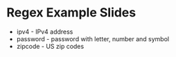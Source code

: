 # Regex Example Slides


 * ipv4 - IPv4 address
 * password - password with letter, number and symbol
 * zipcode - US zip codes
